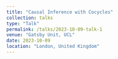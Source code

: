 ```yaml
---
title: "Causal Inference with Cocycles"
collection: talks
type: "Talk"
permalink: /talks/2023-10-09-talk-1
venue: "Gatsby Unit, UCL"
date: 2023-10-09
location: "London, United Kingdom"
---
```

